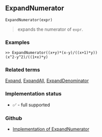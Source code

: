## ExpandNumerator

```
ExpandNumerator(expr)
```
 
> expands the numerator of `expr`.

### Examples

```
>> ExpandNumerator((x+y)*(x-y)/((x+1)*y))
(x^2-y^2)/((1+x)*y)
```

### Related terms 
[Expand](Expand.md), [ExpandAll](ExpandAll.md), [ExpandDenominator](ExpandDenominator.md)

### Implementation status

* &#x2705; - full supported

### Github

* [Implementation of ExpandNumerator](https://github.com/axkr/symja_android_library/blob/master/symja_android_library/matheclipse-core/src/main/java/org/matheclipse/core/builtin/Algebra.java#L2099) 
